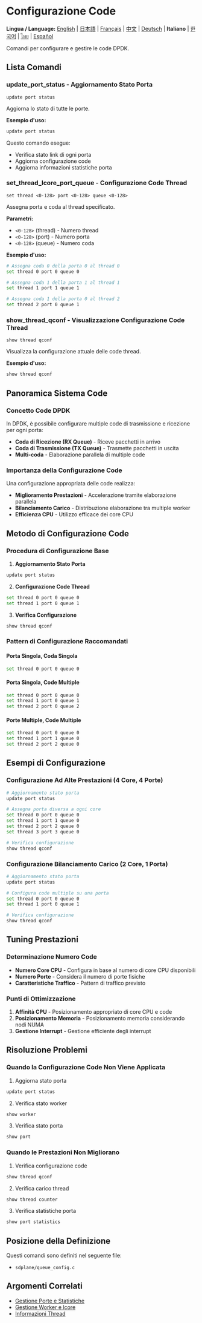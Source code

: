 # Configurazione Code

**Lingua / Language:** [English](../queue-configuration.md) | [日本語](../ja/queue-configuration.md) | [Français](../fr/queue-configuration.md) | [中文](../zh/queue-configuration.md) | [Deutsch](../de/queue-configuration.md) | **Italiano** | [한국어](../ko/queue-configuration.md) | [ไทย](../th/queue-configuration.md) | [Español](../es/queue-configuration.md)

Comandi per configurare e gestire le code DPDK.

## Lista Comandi

### update_port_status - Aggiornamento Stato Porta
```
update port status
```

Aggiorna lo stato di tutte le porte.

**Esempio d'uso:**
```bash
update port status
```

Questo comando esegue:
- Verifica stato link di ogni porta
- Aggiorna configurazione code
- Aggiorna informazioni statistiche porta

### set_thread_lcore_port_queue - Configurazione Code Thread
```
set thread <0-128> port <0-128> queue <0-128>
```

Assegna porta e coda al thread specificato.

**Parametri:**
- `<0-128>` (thread) - Numero thread
- `<0-128>` (port) - Numero porta
- `<0-128>` (queue) - Numero coda

**Esempio d'uso:**
```bash
# Assegna coda 0 della porta 0 al thread 0
set thread 0 port 0 queue 0

# Assegna coda 1 della porta 1 al thread 1
set thread 1 port 1 queue 1

# Assegna coda 1 della porta 0 al thread 2
set thread 2 port 0 queue 1
```

### show_thread_qconf - Visualizzazione Configurazione Code Thread
```
show thread qconf
```

Visualizza la configurazione attuale delle code thread.

**Esempio d'uso:**
```bash
show thread qconf
```

## Panoramica Sistema Code

### Concetto Code DPDK
In DPDK, è possibile configurare multiple code di trasmissione e ricezione per ogni porta:

- **Coda di Ricezione (RX Queue)** - Riceve pacchetti in arrivo
- **Coda di Trasmissione (TX Queue)** - Trasmette pacchetti in uscita
- **Multi-coda** - Elaborazione parallela di multiple code

### Importanza della Configurazione Code
Una configurazione appropriata delle code realizza:
- **Miglioramento Prestazioni** - Accelerazione tramite elaborazione parallela
- **Bilanciamento Carico** - Distribuzione elaborazione tra multiple worker
- **Efficienza CPU** - Utilizzo efficace dei core CPU

## Metodo di Configurazione Code

### Procedura di Configurazione Base
1. **Aggiornamento Stato Porta**
```bash
update port status
```

2. **Configurazione Code Thread**
```bash
set thread 0 port 0 queue 0
set thread 1 port 0 queue 1
```

3. **Verifica Configurazione**
```bash
show thread qconf
```

### Pattern di Configurazione Raccomandati

#### Porta Singola, Coda Singola
```bash
set thread 0 port 0 queue 0
```

#### Porta Singola, Code Multiple
```bash
set thread 0 port 0 queue 0
set thread 1 port 0 queue 1
set thread 2 port 0 queue 2
```

#### Porte Multiple, Code Multiple
```bash
set thread 0 port 0 queue 0
set thread 1 port 1 queue 0
set thread 2 port 2 queue 0
```

## Esempi di Configurazione

### Configurazione Ad Alte Prestazioni (4 Core, 4 Porte)
```bash
# Aggiornamento stato porta
update port status

# Assegna porta diversa a ogni core
set thread 0 port 0 queue 0
set thread 1 port 1 queue 0
set thread 2 port 2 queue 0
set thread 3 port 3 queue 0

# Verifica configurazione
show thread qconf
```

### Configurazione Bilanciamento Carico (2 Core, 1 Porta)
```bash
# Aggiornamento stato porta
update port status

# Configura code multiple su una porta
set thread 0 port 0 queue 0
set thread 1 port 0 queue 1

# Verifica configurazione
show thread qconf
```

## Tuning Prestazioni

### Determinazione Numero Code
- **Numero Core CPU** - Configura in base al numero di core CPU disponibili
- **Numero Porte** - Considera il numero di porte fisiche
- **Caratteristiche Traffico** - Pattern di traffico previsto

### Punti di Ottimizzazione
1. **Affinità CPU** - Posizionamento appropriato di core CPU e code
2. **Posizionamento Memoria** - Posizionamento memoria considerando nodi NUMA
3. **Gestione Interrupt** - Gestione efficiente degli interrupt

## Risoluzione Problemi

### Quando la Configurazione Code Non Viene Applicata
1. Aggiorna stato porta
```bash
update port status
```

2. Verifica stato worker
```bash
show worker
```

3. Verifica stato porta
```bash
show port
```

### Quando le Prestazioni Non Migliorano
1. Verifica configurazione code
```bash
show thread qconf
```

2. Verifica carico thread
```bash
show thread counter
```

3. Verifica statistiche porta
```bash
show port statistics
```

## Posizione della Definizione

Questi comandi sono definiti nel seguente file:
- `sdplane/queue_config.c`

## Argomenti Correlati

- [Gestione Porte e Statistiche](port-management.md)
- [Gestione Worker e lcore](worker-lcore-thread-management.md)
- [Informazioni Thread](worker-lcore-thread-management.md)